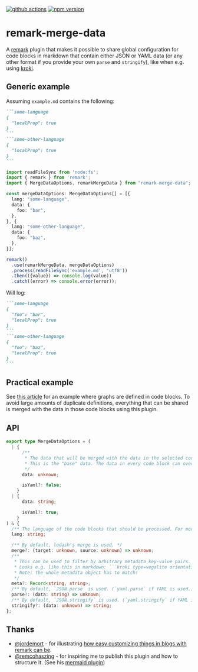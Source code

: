 [![github actions](https://github.com/s-h-a-d-o-w/remark-merge-data/actions/workflows/ci.yaml/badge.svg)](https://github.com/s-h-a-d-o-w/remark-merge-data/actions/workflows/ci.yaml)
[![npm version](https://img.shields.io/npm/v/remark-merge-data)](https://www.npmjs.com/package/remark-merge-data)

# remark-merge-data

A [remark](https://remark.js.org) plugin that makes it possible to share global configuration for code blocks in markdown that contain either JSON or YAML data (or any other format if you provide your own `parse` and `stringify`), like when e.g. using [kroki](https://github.com/show-docs/remark-kroki).

## Generic example

Assuming `example.md` contains the following:

````markdown
```some-language
{
  "localProp": true
}
```
```some-other-language
{
  "localProp": true
}
```
````

```typescript
import readFileSync from 'node:fs';
import { remark } from 'remark';
import { MergeDataOptions, remarkMergeData } from "remark-merge-data";

const mergeDataOptions: MergeDataOptions[] = [{
  lang: "some-language",
  data: {
    foo: "bar",
  },
}, {
  lang: "some-other-language",
  data: {
    foo: "baz",
  },
}];

remark()
  .use(remarkMergeData, mergeDataOptions)
  .process(readFileSync('example.md', 'utf8'))
  .then(({value}) => console.log(value))
  .catch((error) => console.error(error));
```

Will log:

````markdown
```some-language
{
  "foo": "bar",
  "localProp": true
}
```
```some-other-language
{
  "foo": "baz",
  "localProp": true
}
```
````

## Practical example

See [this article](https://aop.software/blog/2025-02-17_graphs-in-blogs/#shared-graph-config) for an example where graphs are defined in code blocks. To avoid large amounts of duplicate definitions, everything that can be shared is merged with the data in those code blocks using this plugin.

## API

```typescript
export type MergeDataOptions = (
  | {
      /**
       * The data that will be merged with the data in the selected code blocks.
       * This is the "base" data. The data in every code block can overwrite the global data specified here.
       */
      data: unknown;

      isYaml?: false;
    }
  | {
      data: string;

      isYaml?: true;
    }
) & {
  /** The language of the code blocks that should be processed. For more specific filtering, use `meta` in addition. */
  lang: string;

  /** By default, lodash's merge is used. */
  merge?: (target: unknown, source: unknown) => unknown;
  /**
   * This can be used to filter by arbitrary metadata key-value pairs.
   * Looks e.g. like this in markdown: ```kroki type=vegalite orientation=horizontal
   * Note: The whole metadata object has to match!
   */
  meta?: Record<string, string>;
  /** By default, `JSON.parse` is used. (`yaml.parse` if YAML is used.) */
  parse?: (data: string) => unknown;
  /** By default, `JSON.stringify` is used. (`yaml.stringify` if YAML is used.) */
  stringify?: (data: unknown) => string;
};
```

## Thanks

- [@jordemort](https://github.com/jordemort) - for illustrating [how easy customizing things in blogs with remark can be](https://jordemort.dev/blog/remark-all-the-things/).
- [@remcohaszing](https://github.com/remcohaszing) - for inspiring me to publish this plugin and how to structure it. (See his [mermaid plugin](https://github.com/remcohaszing/remark-mermaidjs/tree/main))
